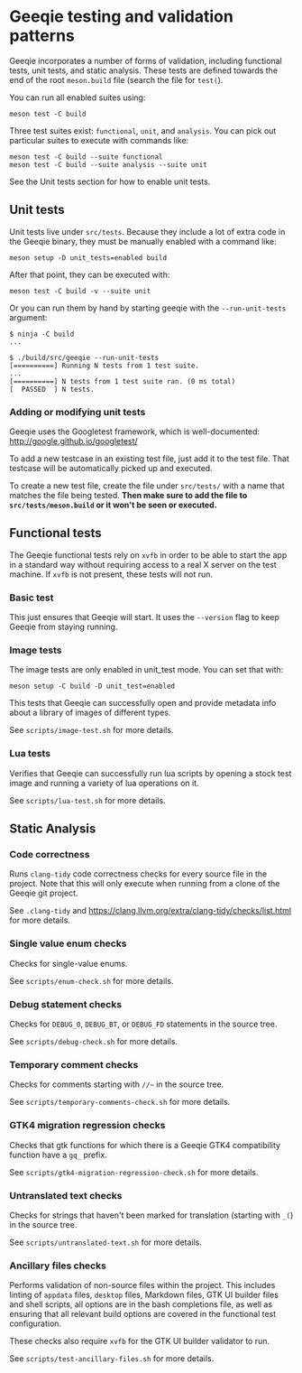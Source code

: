 # Geeqie testing and validation patterns

Geeqie incorporates a number of forms of validation, including functional tests,
unit tests, and static analysis.  These tests are defined towards the end of the
root `meson.build` file (search the file for `test(`).

You can run all enabled suites using:

```text
meson test -C build
```

Three test suites exist: `functional`, `unit`, and `analysis`.  You can pick out
particular suites to execute with commands like:

```text
meson test -C build --suite functional
meson test -C build --suite analysis --suite unit
```

See the Unit tests section for how to enable unit tests.

## Unit tests

Unit tests live under `src/tests`.  Because they include a lot of extra code in
the Geeqie binary, they must be manually enabled with a command like:

```text
meson setup -D unit_tests=enabled build
```

After that point, they can be executed with:

```text
meson test -C build -v --suite unit
```

Or you can run them by hand by starting geeqie with the `--run-unit-tests`
argument:

```text
$ ninja -C build
...

$ ./build/src/geeqie --run-unit-tests
[==========] Running N tests from 1 test suite.
...
[==========] N tests from 1 test suite ran. (0 ms total)
[  PASSED  ] N tests.
```

### Adding or modifying unit tests

Geeqie uses the Googletest framework, which is well-documented: \
<http://google.github.io/googletest/>

To add a new testcase in an existing test file, just add it to the test file.
That testcase will be automatically picked up and executed.

To create a new test file, create the file under `src/tests/` with a name that
matches the file being tested.  **Then make sure to add the file to
`src/tests/meson.build` or it won't be seen or executed.**

## Functional tests

The Geeqie functional tests rely on `xvfb` in order to be able to start the app
in a standard way without requiring access to a real X server on the test
machine.  If `xvfb` is not present, these tests will not run.

### Basic test

This just ensures that Geeqie will start.  It uses the `--version` flag to keep
Geeqie from staying running.

### Image tests

The image tests are only enabled in unit_test mode.  You can set that with:

```text
meson setup -C build -D unit_test=enabled
```

This tests that Geeqie can successfully open and provide metadata info about a
library of images of different types.

See `scripts/image-test.sh` for more details.

### Lua tests

Verifies that Geeqie can successfully run lua scripts by opening a stock test
image and running a variety of lua operations on it.

See `scripts/lua-test.sh` for more details.

## Static Analysis

### Code correctness

Runs `clang-tidy` code correctness checks for every source file in the project.
Note that this will only execute when running from a clone of the Geeqie git
project.

See `.clang-tidy` and <https://clang.llvm.org/extra/clang-tidy/checks/list.html>
for more details.

### Single value enum checks

Checks for single-value enums.

See `scripts/enum-check.sh` for more details.

### Debug statement checks

Checks for `DEBUG_0`, `DEBUG_BT`, or `DEBUG_FD` statements in the source tree.

See `scripts/debug-check.sh` for more details.

### Temporary comment checks

Checks for comments starting with `//~` in the source tree.

See `scripts/temporary-comments-check.sh` for more details.

### GTK4 migration regression checks

Checks that gtk functions for which there is a Geeqie GTK4 compatibility
function have a `gq_` prefix.

See `scripts/gtk4-migration-regression-check.sh` for more details.

### Untranslated text checks

Checks for strings that haven't been marked for translation (starting with `_(`)
in the source tree.

See `scripts/untranslated-text.sh` for more details.

### Ancillary files checks

Performs validation of non-source files within the project.  This includes
linting of `appdata` files, `desktop` files, Markdown files, GTK UI builder
files and shell scripts, all options are in the bash completions file,
as well as ensuring that all relevant build options
are covered in the functional test configuration.

These checks also require `xvfb` for the GTK UI builder validator to run.

See `scripts/test-ancillary-files.sh` for more details.
